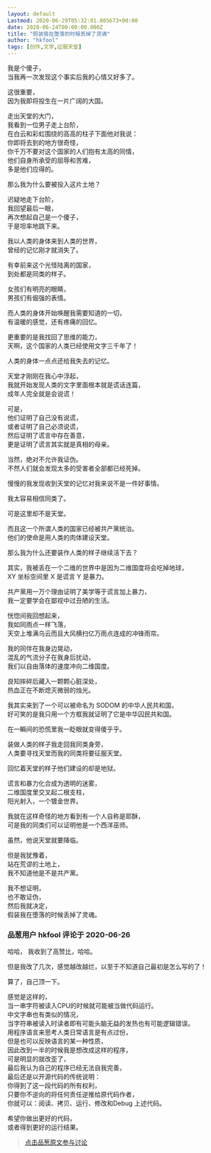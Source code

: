 ```yaml
---
layout: default
Lastmod: 2020-06-29T05:32:01.085673+00:00
date: 2020-06-24T00:00:00.000Z
title: "假装我在堕落的时候丢掉了灵魂"
author: "hkfool"
tags: [创作,文学,征服天堂]
---
```


我是个傻子，  
当我再一次发现这个事实后我的心情又好多了。  
  
这很重要，  
因为我即将投生在一片广阔的大国。  
  
走出天堂的大门，  
我看到一位男子走上台阶，  
在白云和彩虹围绕的高高的柱子下面他对我说：  
你即将去到的地方很奇怪，  
你千万不要对这个国家的人们抱有太高的同情，  
他们自身所承受的屈辱和苦难，  
多是他们应得的。  
  
那么我为什么要被投入这片土地？  
  
迟疑地走下台阶，  
我回望最后一眼，  
再次想起自己是一个傻子，  
于是坦率地跳下来。  
  
我以人类的身体来到人类的世界，  
曾经的记忆刚才就消失了。  
  
有幸前来这个光怪陆离的国家，  
到处都是同类的样子。  
  
女孩们有明亮的眼睛，  
男孩们有倔强的表情。  
  
而人类的身体开始唤醒我需要知道的一切，  
有温暖的感觉，还有疼痛的回忆。  
  
更重要的是我找回了思维的能力，  
天啊，这个国家的人类已经使用文字三千年了！  
  
人类的身体一点点还给我失去的记忆。  
  
天堂才刚刚在我心中浮起，  
我就开始发现人类的文字里面根本就是谎话连篇，  
成年人完全就是会说谎！  
  
可是，  
他们证明了自己没有说谎，  
或者证明了自己必须说谎，  
然后证明了谎言中存在善意，  
更是证明了谎言其实就是真相的母亲。  
  
当然，绝对不允许我证伪。  
不然人们就会发现太多的受害者全部都已经死掉。  
  
慢慢的我发现收到天堂的记忆对我来说不是一件好事情。  
  
我太容易相信同类了。  
  
可是这里却不是天堂。  
  
而且这一个所谓人类的国家已经被共产黨统治。  
他们的使命是用人类的肉体建设天堂。  
  
那么我为什么还要装作人类的样子继续活下去？  
  
其实，我被丢在一个二维的世界中是因为二维国度将会吃掉地球，  
XY 坐标空间里 X 是谎言 Y 是暴力。  
  
共产黨用一万个理由证明了美学等于谎言加上暴力，  
我一定要学会在鄙视中过丑陋的生活。  
  
恍惚间我回想起来，  
我如同雨点一样飞落，  
天空上堆满乌云而且大风横扫亿万雨点连成的冲锋雨帘。  
  
我的同伴在我身边晃动，  
混乱的气流分子在我身后扰动，  
我们以自由落体的速度冲向二维国度。  
  
良知摔碎后藏入一颗颗心脏深处，  
热血正在不断熄灭微弱的烛光。  
  
我其实来到了一个可以被命名为 SODOM 的中华人民共和国，  
好可笑的是我只用一个方框我就证明了它是中华囚民共和国。  
  
在一瞬间的恐慌里我一眨眼就变得傻乎乎。  
  
装做人类的样子我走回我同类身旁，  
人类要寻找天堂而我的同类将要征服天堂。  
  
回忆着天堂的样子他们建设的却是地狱。  
  
谎言和暴力化合成为透明的迷雾，  
二维国度里交叉起二根支柱，  
阳光射入，一个镀金世界。  
  
我就在这样奇怪的地方看到有一个人自称是耶酥，  
可是我的同类们可以证明他是一个西洋巫师。  
  
虽然，他说天堂就要降临。  
  
但是我犹豫着，  
站在荒谬的土地上，  
我不知道他是不是共产黨。  
  
我不想证明，  
也不敢证伪，  
然后我就决定，  
假装我在堕落的时候丢掉了灵魂。

            
### 品葱用户 **hkfool** 评论于 2020-06-26
        
哈哈， 我收到了高赞比，哈哈。  
  
但是我改了几次，感觉越改越烂，以至于不知道自己最初是怎么写的了！  
  
算了，自己顶一下。  
  
感觉是这样的，  
当一串字符被读入CPU的时候就可能被当做代码运行。  
中文字串也有类似的情况，  
当字符串被读入时读者即有可能头脑无益的发热也有可能逻辑错误。  
用程序语言来思考人类日常语言是有点过份，  
但是也可以反映语言的某一种性质，  
因此改到一半的时候我是想改成这样的程序，  
可是明显的就改歪了，  
最后我认为自己的程序已经无法自我完善，  
最后还是以开源代码的传统说明：  
你得到了这一段代码的所有权利，  
只要你不逆向的将任何责任逆推给原代码作者，  
你就可以：阅读、拷贝、运行、修改和Debug 上述代码。  
  
希望你做出更好的代码，  
或者得到更好的运行结果。
        






> [点击品葱原文参与讨论](https://pincong.rocks/article/20789)

